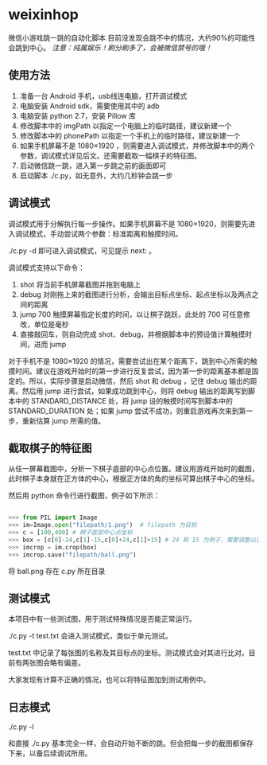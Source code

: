 # weixinhop
微信小游戏跳一跳的自动化脚本
目前没发现会跳不中的情况，大约90%的可能性会跳到中心。
*注意：纯属娱乐！刷分刷多了，会被微信禁号的哦！*

## 使用方法
1. 准备一台 Android 手机，usb线连电脑，打开调试模式
1. 电脑安装 Android sdk，需要使用其中的 adb
1. 电脑安装 python 2.7，安装 Pillow 库
1. 修改脚本中的 imgPath 以指定一个电脑上的临时路径，建议新建一个
1. 修改脚本中的 phonePath 以指定一个手机上的临时路径，建议新建一个
1. 如果手机屏幕不是 1080×1920 ，则需要进入调试模式，并修改脚本中的两个参数，调试模式详见后文。还需要截取一幅棋子的特征图。
1. 启动微信跳一跳，进入第一步跳之前的画面即可
1. 启动脚本 ./c.py，如无意外，大约几秒钟会跳一步

## 调试模式
调试模式用于分解执行每一步操作。如果手机屏幕不是 1080×1920，则需要先进入调试模式，手动尝试两个参数：标准距离和触摸时间。

./c.py -d 即可进入调试模式，可见提示 next: 。

调试模式支持以下命令：

1. shot 将当前手机屏幕截图并拖到电脑上
1. debug 对刚拖上来的截图进行分析，会输出目标点坐标、起点坐标以及两点之间的距离
1. jump 700 触摸屏幕指定长度的时间，以让棋子跳跃，此处的 700 可任意修改，单位是毫秒
1. 直接敲回车，则自动完成 shot、debug，并根据脚本中的预设值计算触摸时间，进而 jump

对于手机不是 1080×1920 的情况，需要尝试出在某个距离下，跳到中心所需的触摸时间。建议在游戏开始时的第一步进行反复尝试，因为第一步的距离基本都是固定的。所以，实际步骤是启动微信，然后 shot 和 debug ，记住 debug 输出的距离。然后用 jump 进行尝试，如果成功跳到中心，则将 debug 输出的距离写到脚本中的 STANDARD_DISTANCE 处，将 jump 设的触摸时间写到脚本中的 STANDARD_DURATION 处；如果 jump 尝试不成功，则重启游戏再次来到第一步，重新估算 jump 所需的值。

## 截取棋子的特征图

从任一屏幕截图中，分析一下棋子底部的中心点位置。建议用游戏开始时的截图，此时棋子本身就在正方体的中心，根据正方体的角的坐标可算出棋子中心的坐标。

然后用 python 命令行进行截图，例子如下所示：

``` python

>>> from PIL import Image
>>> im=Image.open("filepath/1.png")  # filepath 为目标
>>> c = [100,400] # 棋子底部中心点坐标
>>> box = [c[0]-24,c[1]-15,c[0]+24,c[1]+15] # 24 和 15 为例子，需要调整以让截出来的图完全在棋子内部
>>> imcrop = im.crop(box)
>>> imcrop.save("filepath/ball.png")

```

将 ball.png 存在 c.py 所在目录

## 测试模式
本项目中有一些测试图，用于测试特殊情况是否能正常运行。

./c.py -t test.txt 会进入测试模式，类似于单元测试。

test.txt 中记录了每张图的名称及其目标点的坐标。测试模式会对其进行比对。目前有两张图会略有偏差。

大家发现有计算不正确的情况，也可以将特征图加到测试用例中。

## 日志模式

./c.py -l

和直接 ./c.py 基本完全一样，会自动开始不断的跳。但会把每一步的截图都保存下来，以备后续调试所用。


